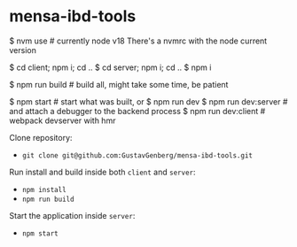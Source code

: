 # mensa-ibd-tools

$ nvm use  # currently node v18
There's a nvmrc with the node current version

$ cd client; npm i; cd ..
$ cd server; npm i; cd ..
$ npm i

$ npm run build  # build all, might take some time, be patient

$ npm start  # start what was built, or
$ npm run dev
$ npm run dev:server  # and attach a debugger to the backend process
$ npm run dev:client  # webpack devserver with hmr

Clone repository:
- `git clone git@github.com:GustavGenberg/mensa-ibd-tools.git`

Run install and build inside both `client` and `server`:
- `npm install`
- `npm run build`

Start the application inside `server`:
- `npm start`